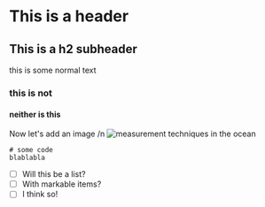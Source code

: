 # This is a header
## This is a h2 subheader

this is some normal text

### this is not
#### neither is this

Now let's add an image /n
![measurement techniques in the ocean](https://globalocean.noaa.gov/wp-content/uploads/2022/07/CODGraphicweb.jpg)

```
# some code
blablabla
```
- [ ] Will this be a list?
- [ ] With markable items?
- [ ] I think so!
